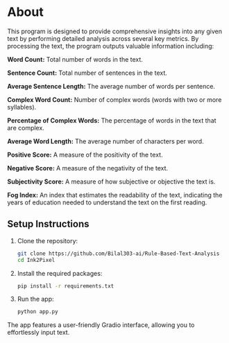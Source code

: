 # About

This program is designed to provide comprehensive insights into any given text by performing detailed analysis across several key metrics. By processing the text, the program outputs valuable information including:

**Word Count:** Total number of words in the text.

**Sentence Count:** Total number of sentences in the text.

**Average Sentence Length:** The average number of words per sentence.

**Complex Word Count:** Number of complex words (words with two or more syllables).

**Percentage of Complex Words:** The percentage of words in the text that are complex.

**Average Word Length:** The average number of characters per word.

**Positive Score:** A measure of the positivity of the text.

**Negative Score:** A measure of the negativity of the text.

**Subjectivity Score:** A measure of how subjective or objective the text is.

**Fog Index:** An index that estimates the readability of the text, indicating the years of education needed to understand the text on the first reading.

## Setup Instructions
1. Clone the repository:
   ```bash
   git clone https://github.com/Bilal303-ai/Rule-Based-Text-Analysis
   cd Ink2Pixel
   ```
2. Install the required packages:
   ```bash
   pip install -r requirements.txt
   ```
3. Run the app:
   ```bash
   python app.py
   ```
The app features a user-friendly Gradio interface, allowing you to effortlessly input text.

